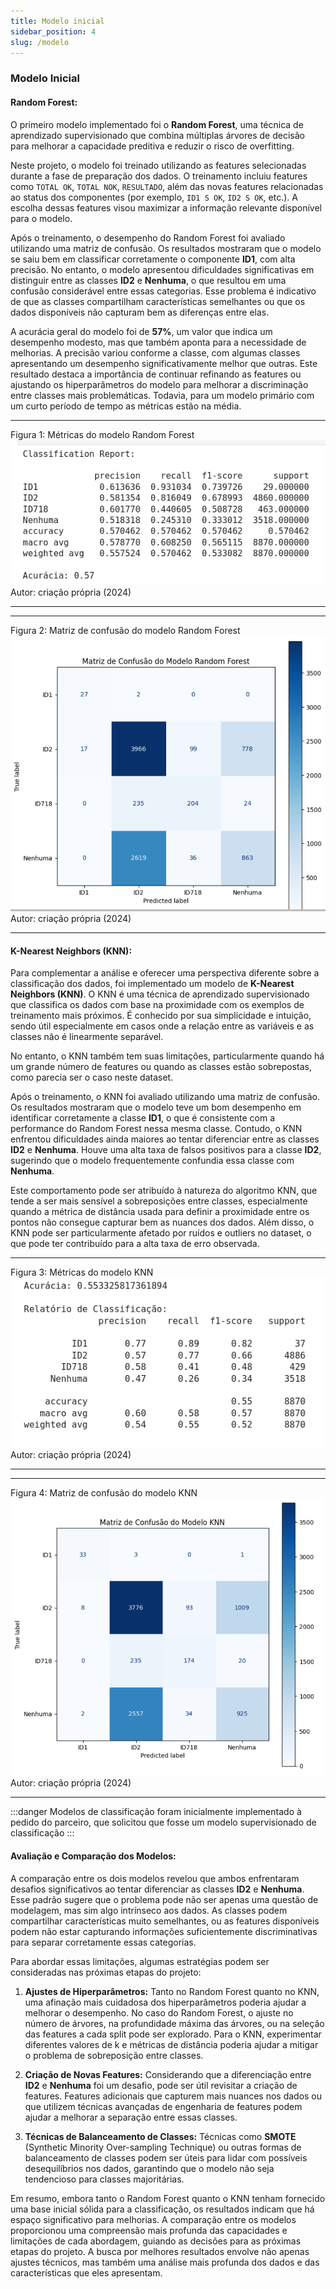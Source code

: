 ```yaml
---
title: Modelo inicial
sidebar_position: 4
slug: /modelo
---
```



### **Modelo Inicial**

#### **Random Forest:**

O primeiro modelo implementado foi o **Random Forest**,  uma técnica de aprendizado supervisionado que combina múltiplas árvores de decisão para melhorar a capacidade preditiva e reduzir o risco de overfitting. 

Neste projeto, o modelo foi treinado utilizando as features selecionadas durante a fase de preparação dos dados. O treinamento incluiu features como `TOTAL OK`, `TOTAL NOK`, `RESULTADO`, além das novas features relacionadas ao status dos componentes (por exemplo, `ID1 S OK`, `ID2 S OK`, etc.). A escolha dessas features visou maximizar a informação relevante disponível para o modelo.

Após o treinamento, o desempenho do Random Forest foi avaliado utilizando uma matriz de confusão. Os resultados mostraram que o modelo se saiu bem em classificar corretamente o componente **ID1**, com alta precisão. No entanto, o modelo apresentou dificuldades significativas em distinguir entre as classes **ID2** e **Nenhuma**, o que resultou em uma confusão considerável entre essas categorias. Esse problema é indicativo de que as classes compartilham características semelhantes ou que os dados disponíveis não capturam bem as diferenças entre elas.

A acurácia geral do modelo foi de **57%**, um valor que indica um desempenho modesto, mas que também aponta para a necessidade de melhorias. A precisão variou conforme a classe, com algumas classes apresentando um desempenho significativamente melhor que outras. Este resultado destaca a importância de continuar refinando as features ou ajustando os hiperparâmetros do modelo para melhorar a discriminação entre classes mais problemáticas. Todavia, para um modelo primário com um curto período de tempo as métricas estão na média.

---
Figura 1: Métricas do modelo Random Forest
![rf metricas](../../../static/img/rf_metricas.png)
Autor: criação própria (2024)

---

---
Figura 2: Matriz de confusão do modelo Random Forest
![rf matriz](../../../static/img/rf_matriz.png)
Autor: criação própria (2024)

---

#### **K-Nearest Neighbors (KNN):**

Para complementar a análise e oferecer uma perspectiva diferente sobre a classificação dos dados, foi implementado um modelo de **K-Nearest Neighbors (KNN)**. O KNN é uma técnica de aprendizado supervisionado que classifica os dados com base na proximidade com os exemplos de treinamento mais próximos. É conhecido por sua simplicidade e intuição, sendo útil especialmente em casos onde a relação entre as variáveis e as classes não é linearmente separável.

No entanto, o KNN também tem suas limitações, particularmente quando há um grande número de features ou quando as classes estão sobrepostas, como parecia ser o caso neste dataset. 

Após o treinamento, o KNN foi avaliado utilizando uma matriz de confusão. Os resultados mostraram que o modelo teve um bom desempenho em identificar corretamente a classe **ID1**, o que é consistente com a performance do Random Forest nessa mesma classe. Contudo, o KNN enfrentou dificuldades ainda maiores ao tentar diferenciar entre as classes **ID2** e **Nenhuma**. Houve uma alta taxa de falsos positivos para a classe **ID2**, sugerindo que o modelo frequentemente confundia essa classe com **Nenhuma**.

Este comportamento pode ser atribuído à natureza do algoritmo KNN, que tende a ser mais sensível a sobreposições entre classes, especialmente quando a métrica de distância usada para definir a proximidade entre os pontos não consegue capturar bem as nuances dos dados. Além disso, o KNN pode ser particularmente afetado por ruídos e outliers no dataset, o que pode ter contribuído para a alta taxa de erro observada.

---
Figura 3: Métricas do modelo KNN
![knn metricas](../../../static/img/knn_metricas.png)
Autor: criação própria (2024)

---

---
Figura 4: Matriz de confusão do modelo KNN
![knn matriz](../../../static/img/knn_matriz.png)
Autor: criação própria (2024)

---

:::danger
Modelos de classificação foram inicialmente implementado à pedido do parceiro, que solicitou que fosse um modelo supervisionado de classificação
:::

#### **Avaliação e Comparação dos Modelos:**

A comparação entre os dois modelos revelou que ambos enfrentaram desafios significativos ao tentar diferenciar as classes **ID2** e **Nenhuma**. Esse padrão sugere que o problema pode não ser apenas uma questão de modelagem, mas sim algo intrínseco aos dados. As classes podem compartilhar características muito semelhantes, ou as features disponíveis podem não estar capturando informações suficientemente discriminativas para separar corretamente essas categorias.

Para abordar essas limitações, algumas estratégias podem ser consideradas nas próximas etapas do projeto:

1. **Ajustes de Hiperparâmetros:** Tanto no Random Forest quanto no KNN, uma afinação mais cuidadosa dos hiperparâmetros poderia ajudar a melhorar o desempenho. No caso do Random Forest, o ajuste no número de árvores, na profundidade máxima das árvores, ou na seleção das features a cada split pode ser explorado. Para o KNN, experimentar diferentes valores de k e métricas de distância poderia ajudar a mitigar o problema de sobreposição entre classes.

2. **Criação de Novas Features:** Considerando que a diferenciação entre **ID2** e **Nenhuma** foi um desafio, pode ser útil revisitar a criação de features. Features adicionais que capturem mais nuances nos dados ou que utilizem técnicas avançadas de engenharia de features podem ajudar a melhorar a separação entre essas classes.

3. **Técnicas de Balanceamento de Classes:** Técnicas como **SMOTE** (Synthetic Minority Over-sampling Technique) ou outras formas de balanceamento de classes podem ser úteis para lidar com possíveis desequilíbrios nos dados, garantindo que o modelo não seja tendencioso para classes majoritárias.

Em resumo, embora tanto o Random Forest quanto o KNN tenham fornecido uma base inicial sólida para a classificação, os resultados indicam que há espaço significativo para melhorias. A comparação entre os modelos proporcionou uma compreensão mais profunda das capacidades e limitações de cada abordagem, guiando as decisões para as próximas etapas do projeto. A busca por melhores resultados envolve não apenas ajustes técnicos, mas também uma análise mais profunda dos dados e das características que eles apresentam.
